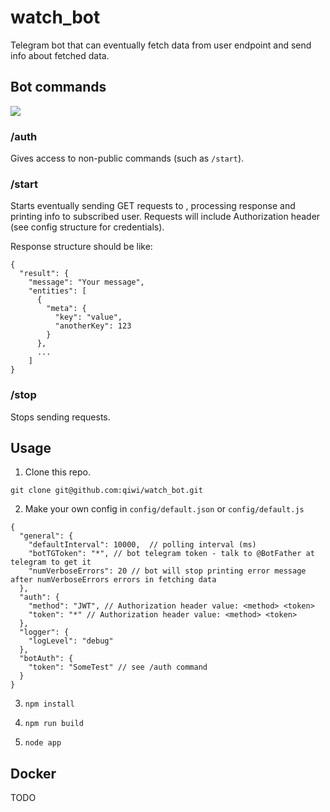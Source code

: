 # watch_bot
Telegram bot that can eventually fetch data from user endpoint and send info about fetched data.

## Bot commands

![](https://github.com/qiwi/watch_bot/blob/master/bot_message_example.png?raw=true)

### /auth <token>
Gives access to non-public commands (such as ``/start``).

### /start <endpoint>
Starts eventually sending GET requests to <endponint>, processing response and printing info to subscribed user.
Requests will include Authorization header (see config structure for credentials).

Response structure should be like:

```
{
  "result": {
    "message": "Your message",
    "entities": [
      {
        "meta": {
          "key": "value",
          "anotherKey": 123
        }
      },
      ...
    ]
}
```
 
### /stop
Stops sending requests.

## Usage

1. Clone this repo.
```
git clone git@github.com:qiwi/watch_bot.git
```
2. Make your own config in ``config/default.json`` or ``config/default.js``

```
{
  "general": {
    "defaultInterval": 10000,  // polling interval (ms)
    "botTGToken": "*", // bot telegram token - talk to @BotFather at telegram to get it
    "numVerboseErrors": 20 // bot will stop printing error message after numVerboseErrors errors in fetching data
  },
  "auth": {
    "method": "JWT", // Authorization header value: <method> <token>
    "token": "*" // Authorization header value: <method> <token>
  },
  "logger": {
    "logLevel": "debug"
  },
  "botAuth": {
    "token": "SomeTest" // see /auth command
  }
}
```

3. ``npm install``

4. ``npm run build``

5. ``node app``

## Docker
TODO
